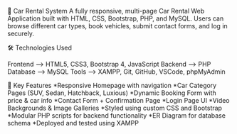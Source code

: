 🚗 Car Rental System
A fully responsive, multi-page Car Rental Web Application built with HTML, CSS, Bootstrap, PHP, and MySQL. Users can browse different car types, book vehicles, submit contact forms, and log in securely.

🛠️ Technologies Used

Frontend --> HTML5, CSS3, Bootstrap 4, JavaScript
Backend --> PHP
Database --> MySQL
Tools --> XAMPP, Git, GitHub, VSCode, phpMyAdmin

📄 Key Features
*Responsive Homepage with navigation
*Car Category Pages (SUV, Sedan, Hatchback, Luxious)
*Dynamic Booking Form with price & car info
*Contact Form + Confirmation Page
*Login Page UI
*Video Backgrounds & Image Galleries
*Styled using custom CSS and Bootstrap
*Modular PHP scripts for backend functionality
*ER Diagram for database schema
*Deployed and tested using XAMPP

